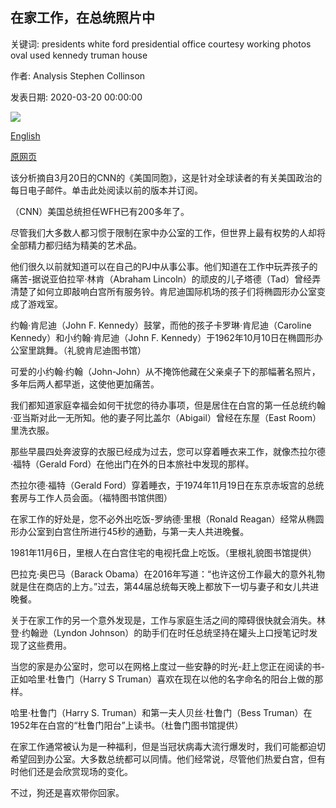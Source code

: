 ## 在家工作，在总统照片中

关键词: presidents white ford presidential office courtesy working photos oval used kennedy truman house

作者: Analysis Stephen Collinson

发表日期: 2020-03-20 00:00:00

![](https://cdn.cnn.com/cnnnext/dam/assets/200320093315-05-presidents-wfh-super-tease.jpg)

[English](Working%20from%20home%2C%20in%20presidential%20photos.md)

[原网页](https://edition.cnn.com/2020/03/20/world/meanwhile-in-america-march-20-presidents-intl/index.html)

该分析摘自3月20日的CNN的《美国同胞》，这是针对全球读者的有关美国政治的每日电子邮件。单击此处阅读以前的版本并订阅。

（CNN）美国总统担任WFH已有200多年了。

尽管我们大多数人都习惯于限制在家中办公室的工作，但世界上最有权势的人却将全部精力都归结为精美的艺术品。

他们很久以前就知道可以在自己的PJ中从事公事。他们知道在工作中玩弄孩子的痛苦-据说亚伯拉罕·林肯（Abraham Lincoln）的顽皮的儿子塔德（Tad）曾经弄清楚了如何立即敲响白宫所有服务铃。肯尼迪国际机场的孩子们将椭圆形办公室变成了游戏室。

约翰·肯尼迪（John F. Kennedy）鼓掌，而他的孩子卡罗琳·肯尼迪（Caroline Kennedy）和小约翰·肯尼迪（John F. Kennedy）于1962年10月10日在椭圆形办公室里跳舞。（礼貌肯尼迪图书馆）

可爱的小约翰·约翰（John-John）从不掩饰他藏在父亲桌子下的那幅著名照片，多年后两人都早逝，这使他更加痛苦。

我们都知道家庭幸福会如何干扰您的待办事项，但是居住在白宫的第一任总统约翰·亚当斯对此一无所知。他的妻子阿比盖尔（Abigail）曾经在东屋（East Room）里洗衣服。

那些早晨四处奔波穿的衣服已经成为过去，您可以穿着睡衣来工作，就像杰拉尔德·福特（Gerald Ford）在他出门在外的日本旅社中发现的那样。

杰拉尔德·福特（Gerald Ford）穿着睡衣，于1974年11月19日在东京赤坂宫的总统套房与工作人员会面。（福特图书馆供图）

在家工作的好处是，您不必外出吃饭-罗纳德·里根（Ronald Reagan）经常从椭圆形办公室到白宫住所进行45秒的通勤，与第一夫人共进晚餐。

1981年11月6日，里根人在白宫住宅的电视托盘上吃饭。（里根礼貌图书馆提供）

巴拉克·奥巴马（Barack Obama）在2016年写道：“也许这份工作最大的意外礼物就是住在商店的上方。”过去，第44届总统每天晚上都放下一切与妻子和女儿共进晚餐。

关于在家工作的另一个意外发现是，工作与家庭生活之间的障碍很快就会消失。林登·约翰逊（Lyndon Johnson）的助手们在时任总统坚持在罐头上口授笔记时发现了这些费用。

当您的家是办公室时，您可以在网格上度过一些安静的时光-赶上您正在阅读的书-正如哈里·杜鲁门（Harry S Truman）喜欢在现在以他的名字命名的阳台上做的那样。

哈里·杜鲁门（Harry S. Truman）和第一夫人贝丝·杜鲁门（Bess Truman）在1952年在白宫的“杜鲁门阳台”上读书。（杜鲁门图书馆提供）

在家工作通常被认为是一种福利，但是当冠状病毒大流行爆发时，我们可能都迫切希望回到办公室。大多数总统都可以同情。他们经常说，尽管他们热爱白宫，但有时他们还是会欣赏现场的变化。

不过，狗还是喜欢带你回家。